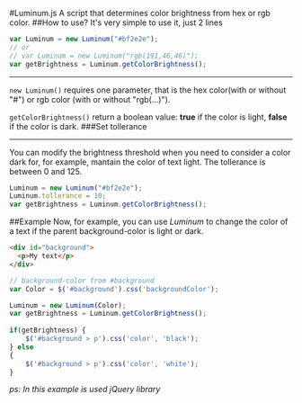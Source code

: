 #Luminum.js
A script that determines color brightness from hex or rgb color.
##How to use?
It's very simple to use it, just 2 lines
```js
var Luminum = new Luminum("#bf2e2e");
// or
// var Luminum = new Luminum("rgb(191,46,46)");
var getBrightness = Luminum.getColorBrightness();
```
___
<code>new Luminum()</code> requires one parameter, that is the hex color(with or without "#") or rgb color (with or without "rgb(...)").

<code>getColorBrightness()</code> return a boolean value: <b>true</b> if the color is light, <b>false</b> if the color is dark.
###Set tollerance
___
You can modify the brightness threshold when you need to consider a color dark for, for example, mantain the color of text light. The tollerance is between 0 and 125.

```js
Luminum = new Luminum("#bf2e2e");
Luminum.tollerance = 10;
var getBrightness = Luminum.getColorBrightness();
```
##Example
Now, for example, you can use <i>Luminum</i> to change the color of a text if the parent background-color is light or dark.
```html
<div id="background">
  <p>My text</p>
</div>
```

```js
// background-color from #background
var Color = $('#background').css('backgroundColor');

Luminum = new Luminum(Color);
var getBrightness = Luminum.getColorBrightness();
  
if(getBrightness) {
	$('#background > p').css('color', 'black');
} else 
{
	$('#background > p').css('color', 'white');
}	
```
<i>ps: In this example is used jQuery library</i>
